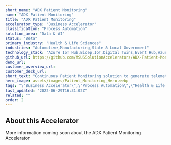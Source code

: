 ```yaml
---
short_name: "ADX Patient Monitoring"
name: "ADX Patient Monitoring"
title: "ADX Patient Monitoring"
accelerator_type: "Business Accelerator"
classification: "Process Automation"
solution_area: "Data & AI"
status: "Beta"
primary_industry: "Health & Life Sciences"
industries: "Automotive,Manufacturing,State & Local Government"
technology_stack: "Azure IoT Hub,Bicep,IoT,Digital Twins,Event Hub,Azure Data Explorer"
github_url: https://github.com/MSUSSolutionAccelerators/ADX-Patient-Monitoring-Solution-Accelerator
demo_url: 
customer_overview_url: 
customer_deck_url: 
short_text: "Continuous Patient Monitoring solution to generate telemetry readings for two IoT Consumer devices"
hero_image: assets/images/Patient_Monitoring_Hero.webp
tags: "\"Business Accelerator\",\"Process Automation\",\"Health & Life Sciences\",\"Automotive\",\"Manufacturing\",\"State & Local Government\",\"Azure IoT Hub\",\"Bicep\",\"IoT\",\"Digital Twins\",\"Event Hub\",\"Azure Data Explorer\",\"Data & AI\",\"Beta\""
last_updated: "2022-06-29T16:31:02Z"
related: ""
order: 2
---
```

## About this Accelerator

More information coming soon about the ADX Patient Monitoring Accelerator